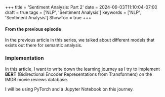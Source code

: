 +++
title = 'Sentiment Analysis: Part 2'
date = 2024-09-03T11:10:04-07:00
draft = true
tags = ['NLP', 'Sentiment Analysis']
keywords = ['NLP', 'Sentiment Analysis']
ShowToc = true
+++

#### From the previous episode

In the previous article in this series, we talked about different models that exists out there for semantic analysis.

### Implementation

In this article, I want to write down the learning journey as I try to implement **BERT** (Bidirectional Encoder Representations from Transformers) on the IMDB movie reviews database.

I will be using PyTorch and a Jupyter Notebook on this journey.
